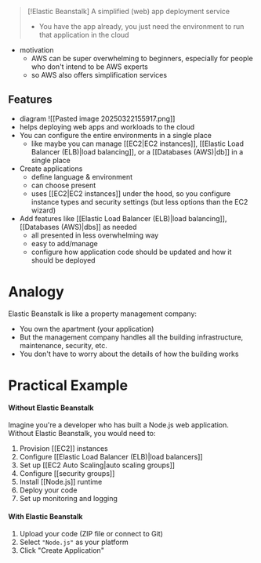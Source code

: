 
>[!Elastic Beanstalk]
>A simplified (web) app deployment service
>- You have the app already, you just need the environment to run that application in the cloud

- motivation
	- AWS can be super overwhelming to beginners, especially for people who don't intend to be AWS experts
	- so AWS also offers simplification services
## Features
- diagram
	![[Pasted image 20250322155917.png]]
- helps deploying web apps and workloads to the cloud
- You can configure the entire environments in a single place
	- like maybe you can manage [[EC2|EC2 instances]],  [[Elastic Load Balancer (ELB)|load balancing]], or a [[Databases (AWS)|db]] in a single place
- Create applications
	- define language & environment
	- can choose present
	- uses [[EC2|EC2 instances]] under the hood, so you configure instance types and security settings (but less options than the EC2 wizard)
- Add features like [[Elastic Load Balancer (ELB)|load balancing]], [[Databases (AWS)|dbs]] as needed
	- all presented in less overwhelming way
	- easy to add/manage 
	- configure how application code should be updated and how it should be deployed 
# Analogy
Elastic Beanstalk is like a property management company:
- You own the apartment (your application)
- But the management company handles all the building infrastructure, maintenance, security, etc.
- You don't have to worry about the details of how the building works
# Practical Example
#### Without Elastic Beanstalk 
Imagine you're a developer who has built a Node.js web application. Without Elastic Beanstalk, you would need to:
1. Provision [[EC2]] instances
2. Configure [[Elastic Load Balancer (ELB)|load balancers]]
3. Set up [[EC2 Auto Scaling|auto scaling groups]]
4. Configure [[security groups]]
5. Install [[Node.js]] runtime
6. Deploy your code
7. Set up monitoring and logging
#### With Elastic Beanstalk
1. Upload your code (ZIP file or connect to Git)
2. Select `"Node.js"` as your platform
3. Click "Create Application"